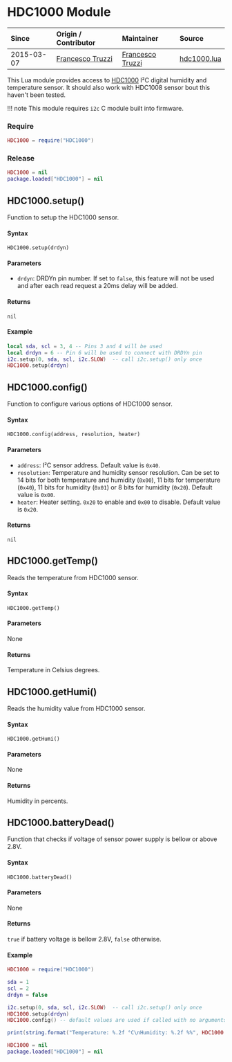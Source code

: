 # HDC1000 Module
| Since  | Origin / Contributor  | Maintainer  | Source  |
| :----- | :-------------------- | :---------- | :------ |
| 2015-03-07 | [Francesco Truzzi](https://github.com/ftruzzi) | [Francesco Truzzi](https://github.com/ftruzzi) | [hdc1000.lua](../../../lua_modules/hdc1000/HDC1000.lua) |

This Lua module provides access to [HDC1000](https://www.ti.com/lit/ds/symlink/hdc1000.pdf) I²C digital humidity and temperature sensor. It should also work with HDC1008 sensor bout this haven't been tested.

!!! note
	This module requires `i2c` C module built into firmware.
	
### Require
```lua
HDC1000 = require("HDC1000")
```

### Release
```lua
HDC1000 = nil
package.loaded["HDC1000"] = nil
```

## HDC1000.setup()
Function to setup the HDC1000 sensor.

#### Syntax
`HDC1000.setup(drdyn)`

#### Parameters
- `drdyn`: DRDYn pin number. If set to `false`, this feature will not be used and after each read request a 20ms delay will be added.

#### Returns
`nil`

#### Example
```lua
local sda, scl = 3, 4 -- Pins 3 and 4 will be used
local drdyn = 6 -- Pin 6 will be used to connect with DRDYn pin
i2c.setup(0, sda, scl, i2c.SLOW)  -- call i2c.setup() only once
HDC1000.setup(drdyn)
```

## HDC1000.config()
Function to configure various options of HDC1000 sensor.

#### Syntax
`HDC1000.config(address, resolution, heater)`

#### Parameters
- `address`: I²C sensor address. Default value is `0x40`.
- `resolution`: Temperature and humidity sensor resolution. Can be set to 14 bits for both temperature and humidity (`0x00`), 11 bits for temperature (`0x40`), 11 bits for humidity (`0x01`) or 8 bits for humidity (`0x20`). Default value is `0x00`.
- `heater`: Heater setting. `0x20` to enable and `0x00` to disable. Default value is `0x20`.

#### Returns
`nil`

## HDC1000.getTemp()
Reads the temperature from HDC1000 sensor. 

#### Syntax
`HDC1000.getTemp()`

#### Parameters
None

#### Returns
Temperature in Celsius degrees.

## HDC1000.getHumi()
Reads the humidity value from HDC1000 sensor. 

#### Syntax
`HDC1000.getHumi()`

#### Parameters
None

#### Returns
Humidity in percents.

## HDC1000.batteryDead()
Function that checks if voltage of sensor power supply is bellow or above 2.8V.

#### Syntax
`HDC1000.batteryDead()`

#### Parameters
None

#### Returns
`true` if battery voltage is bellow 2.8V, `false` otherwise.

#### Example
```lua
HDC1000 = require("HDC1000")

sda = 1
scl = 2
drdyn = false

i2c.setup(0, sda, scl, i2c.SLOW)  -- call i2c.setup() only once
HDC1000.setup(drdyn)
HDC1000.config() -- default values are used if called with no arguments. prototype is config(address, resolution, heater)

print(string.format("Temperature: %.2f °C\nHumidity: %.2f %%", HDC1000.getTemp(), HDC1000.getHumi()))

HDC1000 = nil
package.loaded["HDC1000"] = nil
```